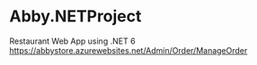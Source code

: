 # Abby.NETProject
Restaurant Web App using .NET 6
https://abbystore.azurewebsites.net/Admin/Order/ManageOrder
